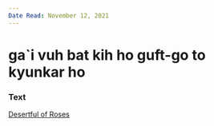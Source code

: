 ```yaml
---
Date Read: November 12, 2021
---
```


# ga`i vuh bat kih ho guft-go to kyunkar ho

### Text
[Desertful of Roses](http://www.columbia.edu/itc/mealac/pritchett/00ghalib/125/index_125.html)

